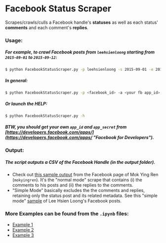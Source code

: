 # Facebook Status Scraper
Scrapes/crawls/culls a Facebook handle's **statuses** as well as each status' **comments** and each comment's **replies**.

### Usage:

##### For example, to crawl Facebook posts from ``leehsienloong`` starting from ``2015-09-01`` to ``2015-09-12``:
```bash
$ python FacebookStatusScraper.py -p leehsienloong -s 2015-09-01 -e 2015-09-12
```

##### In general:
```bash
$ python FacebookStatusScraper.py -p <facebook_id> -a <your fb app_id> -t <your fb app_secret> -s <start-date> -e <end-date> -S <use-simple-mode>
```

##### Or launch the *HELP*:
```bash
$ python FacebookStatusScraper.py -h
```

##### BTW, you should get your own ``app_id`` and ``app_secret`` from [https://developers.facebook.com/apps/](https://developers.facebook.com/apps/ "Facebook for Developers").

### Output:

##### The script outputs a CSV of the Facebook Handle (in the *output* folder).
- Check out [this sample output](https://github.com/jovianlin/facebook-status-scraper/blob/master/output/mokyingren_2016-01-18_210427_fb_page_feed.csv "mokyingren sample output") from the Facebook page of Mok Ying Ren \(``mokyingren``\). It's the "normal mode" scrape that contains (i) the comments to his posts and (ii) the replies to the comments.
- "Simple Mode" basically excludes the the comments and replies, retaining only the status post and its related metadata. See this "simple mode" [sample](https://github.com/jovianlin/facebook-status-scraper/blob/master/output/leehsienloong_2016-01-18_210825_fb_page_feed_SIMPLE_MODE.csv) of Lee Hsien Loong's Facebook posts.
 
### More Examples can be found from the ``.ipynb`` files:
- [Example 1](https://github.com/jovianlin/facebook-status-scraper/blob/master/example-1-crawl-statuses-only.ipynb)
- [Example 2](https://github.com/jovianlin/facebook-status-scraper/blob/master/example-2-crawl-statuses-comments-and-replies.ipynb)
- [Example 3](https://github.com/jovianlin/facebook-status-scraper/blob/master/example-3-crawl-from-a-list-of-status-ids.ipynb)
